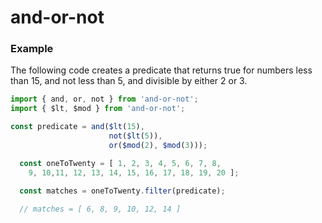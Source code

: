 # and-or-not

### Example

The following code creates a predicate that returns true for numbers less than 15, and not less than 5, and divisible by either 2 or 3.

```javascript
import { and, or, not } from 'and-or-not';
import { $lt, $mod } from 'and-or-not';

const predicate = and($lt(15), 
                      not($lt(5)),
                      or($mod(2), $mod(3)));

  const oneToTwenty = [ 1, 2, 3, 4, 5, 6, 7, 8,
    9, 10,11, 12, 13, 14, 15, 16, 17, 18, 19, 20 ];

  const matches = oneToTwenty.filter(predicate);
  
  // matches = [ 6, 8, 9, 10, 12, 14 ]
```
